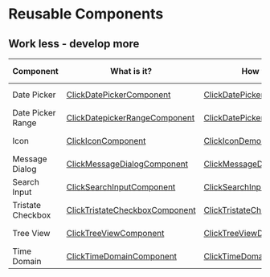# Reusable Components

## Work less - develop more

| Component         | What is it?                                                                                                 | How to implement?                                                                                                   | Want play?                                                                                          |
| ----------------- | ----------------------------------------------------------------------------------------------------------- | ------------------------------------------------------------------------------------------------------------------- | --------------------------------------------------------------------------------------------------- |
| Date Picker       | [ClickDatePickerComponent](https://npm-demo.goup.tech/components/ClickDatePickerComponent.html)             | [ClickDatePickerDemoComponent](https://npm-demo.goup.tech/components/ClickDatePickerDemoComponent.html)             | [Play w/ it](https://npm-demo.goup.tech/components/ClickDatePickerDemoComponent.html#example)       |
| Date Picker Range | [ClickDatepickerRangeComponent](https://npm-demo.goup.tech/components/ClickDatepickerRangeComponent.html)   | [ClickDatePickerRangeDemoComponent](https://npm-demo.goup.tech/components/ClickDatePickerRangeDemoComponent.html)   | [Play w/ it](https://npm-demo.goup.tech/components/ClickDatePickerRangeDemoComponent.html#example)  |
| Icon              | [ClickIconComponent](https://npm-demo.goup.tech/components/ClickIconComponent.html)                         | [ClickIconDemoComponent](https://npm-demo.goup.tech/components/ClickIconDemoComponent.html)                         | [Play w/ it](https://npm-demo.goup.tech/components/ClickIconDemoComponent.html#example)             |
| Message Dialog    | [ClickMessageDialogComponent](https://npm-demo.goup.tech/components/ClickMessageDialogComponent.html)       | [ClickMessageDialogDemoComponent](https://npm-demo.goup.tech/components/ClickMessageDialogDemoComponent.html)       | [Play w/ it](https://npm-demo.goup.tech/components/ClickMessageDialogDemoComponent.html#example)    |
| Search Input      | [ClickSearchInputComponent](https://npm-demo.goup.tech/components/ClickSearchInputComponent.html)           | [ClickSearchInputDemoComponent](https://npm-demo.goup.tech/components/ClickSearchInputDemoComponent.html)           | [Play w/ it](https://npm-demo.goup.tech/components/ClickSearchInputDemoComponent.html#example)      |
| Tristate Checkbox | [ClickTristateCheckboxComponent](https://npm-demo.goup.tech/components/ClickTristateCheckboxComponent.html) | [ClickTristateCheckboxDemoComponent](https://npm-demo.goup.tech/components/ClickTristateCheckboxDemoComponent.html) | [Play w/ it](https://npm-demo.goup.tech/components/ClickTristateCheckboxDemoComponent.html#example) |
| Tree View         | [ClickTreeViewComponent](https://npm-demo.goup.tech/components/ClickTreeViewComponent.html)                 | [ClickTreeViewDemoComponent](https://npm-demo.goup.tech/components/ClickTreeViewDemoComponent.html)                 | [Play w/ it](https://npm-demo.goup.tech/components/ClickTreeViewDemoComponent.html#example)         |
| Time Domain       | [ClickTimeDomainComponent](https://npm-demo.goup.tech/components/ClickTimeDomainComponent.html)             | [ClickTimeDomainDemoComponent](https://npm-demo.goup.tech/components/ClickTimeDomainDemoComponent.html)             | [Play w/ it](https://npm-demo.goup.tech/components/ClickTimeDomainDemoComponent.html#example)       |
